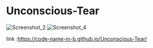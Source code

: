 # Unconscious-Tear
![Screenshot_2](https://user-images.githubusercontent.com/60524669/205185765-cef0aff7-037b-4dac-ad00-c0e1e47a13ff.png)
![Screenshot_4](https://user-images.githubusercontent.com/60524669/205185673-413e8351-27fe-4654-94c9-35992125b608.png)


link :https://code-name-in-b.github.io/Unconscious-Tear/
